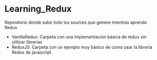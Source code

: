 # Learning_Redux
Repositorio donde subo todo los sources que genere mientras aprendo Redux
- VanillaRedux: Carpeta con una implementación básica de redux sin utilizar librerias
- ReduxJS: Carpeta con un ejemplo muy básico de como usar la libreria Redux de javascript
